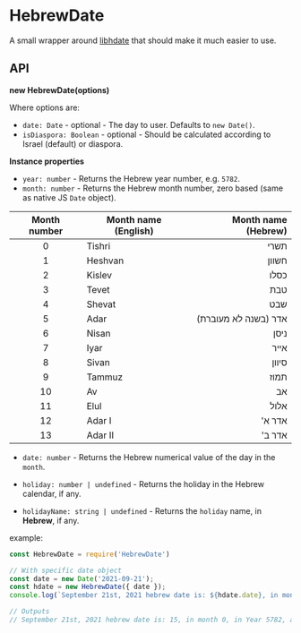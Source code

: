 # HebrewDate

A small wrapper around [libhdate](https://www.npmjs.com/package/libhdate) that should make it much easier to use.


## API

**new HebrewDate(options)**

Where options are:
* `date: Date` - optional - The day to user. Defaults to `new Date()`.
* `isDiaspora: Boolean` - optional - Should be calculated according to Israel (default) or diaspora.


**Instance properties**

* `year: number` - Returns the Hebrew year number, e.g. `5782`.
* `month: number` - Returns the Hebrew month number, zero based (same as native JS `Date` object).

|Month number | Month name (English) | Month name (Hebrew) |
|:-----------:|----------------------|--------------------:|
|     0       | Tishri               |                תשרי |
|     1       | Heshvan              |               חשוון |
|     2       | Kislev               |                כסלו |
|     3       | Tevet                |                 טבת |
|     4       | Shevat               |                 שבט |
|     5       | Adar                 |אדר (בשנה לא מעוברת) |
|     6       | Nisan                |                ניסן |
|     7       | Iyar                 |                אייר |
|     8       | Sivan                |               סיוון |
|     9       | Tammuz               |                תמוז |
|     10      | Av                   |                  אב |
|     11      | Elul                 |                אלול |
|     12      | Adar I               |              'אדר א |
|     13      | Adar II              |              'אדר ב |

* `date: number` - Returns the Hebrew numerical value of the day in the `month`.

* `holiday: number | undefined` - Returns the holiday in the Hebrew calendar, if any.

* `holidayName: string | undefined` - Returns the `holiday` name, in **Hebrew**, if any.

example:
```js
const HebrewDate = require('HebrewDate')

// With specific date object
const date = new Date('2021-09-21');
const hdate = new HebrewDate({ date });
console.log(`September 21st, 2021 hebrew date is: ${hdate.date}, in month ${hdate.month}, in Year ${hdate.year}, and holiday ${hdate.holiday} - which is ${hdate.holidayName}`)

// Outputs
// September 21st, 2021 hebrew date is: 15, in month 0, in Year 5782, and holiday 5 - which is סוכות
```
